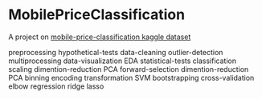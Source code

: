 # MobilePriceClassification
A project on [mobile-price-classification kaggle dataset](https://www.kaggle.com/datasets/iabhishekofficial/mobile-price-classification)

preprocessing hypothetical-tests data-cleaning outlier-detection multiprocessing data-visualization EDA statistical-tests classification scaling dimention-reduction PCA
forward-selection dimention-reduction PCA binning encoding transformation SVM bootstrapping cross-validation elbow regression ridge lasso
